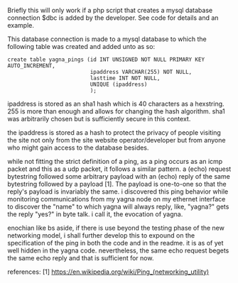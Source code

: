 Briefly this will only work if a php script that creates a mysql database connection $dbc is added by the developer. See code for details and an example.

This database connection is made to a mysql database to which the following table was created and added unto as so:
```
create table yagna_pings (id INT UNSIGNED NOT NULL PRIMARY KEY AUTO_INCREMENT,
                          ipaddress VARCHAR(255) NOT NULL,
                          lasttime INT NOT NULL,
                          UNIQUE (ipaddress)
                          );
```
ipaddress is stored as an sha1 hash which is 40 characters as a hexstring. 255 is more than enough and allows for changing the hash algorithm. sha1 was arbitrarily chosen but is sufficiently secure in this context.

the ipaddress is stored as a hash to protect the privacy of people visiting the site not only from the site website operator/developer but from anyone who might gain access to the database besides.

while not fitting the strict definition of a ping, as a ping occurs as an icmp packet and this as a udp packet, it follows a similar pattern. a (echo) request bytestring followed some arbitrary payload with an (echo) reply of the same bytestring followed by a payload [1]. The payload is one-to-one so that the reply's payload is invariably the same. i discovered this ping behavior while monitoring communications from my yagna node on my ethernet interface to discover the "name" to which yagna will always reply, like, "yagna?" gets the reply "yes?" in byte talk. i call it, the evocation of yagna.

enochian like bs aside, if there is use beyond the testing phase of the new networking model, i shall further develop this to expound on the specification of the ping in both the code and in the readme. it is as of yet well hidden in the yagna code. nevertheless, the same echo request begets the same echo reply and that is sufficient for now.

references: [1] https://en.wikipedia.org/wiki/Ping_(networking_utility)
